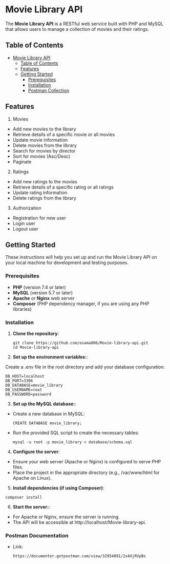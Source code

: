 # Movie Library API

The **Movie Library API** is a RESTful web service built with PHP and MySQL that allows users to manage a collection of movies and their ratings. 

## Table of Contents

- [Movie Library API](#movie-library-api)
  - [Table of Contents](#table-of-contents)
  - [Features](#features)
  - [Getting Started](#getting-started)
    - [Prerequisites](#prerequisites)
    - [Installation](#installation)
    - [Postman Collection](#postman-collection)

## Features

1. Movies
  - Add new movies to the library
  - Retrieve details of a specific movie or all movies
  - Update movie information
  - Delete movies from the library
  - Search for movies by director
  - Sort for movies (Asc/Desc)
  - Paginate

2. Ratings
  - Add new ratings to the movies
  - Retrieve details of a specific rating or all ratings
  - Update rating information
  - Delete ratings from the library

3. Authorization
  - Registration for new user
  - Login user
  - Logout user

## Getting Started

These instructions will help you set up and run the Movie Library API on your local machine for development and testing purposes.

### Prerequisites

- **PHP** (version 7.4 or later)
- **MySQL** (version 5.7 or later)
- **Apache** or **Nginx** web server
- **Composer** (PHP dependency manager, if you are using any PHP libraries)


### Installation

1. **Clone the repository**:

   ```
   git clone https://github.com/osama806/Movie-library-api.git
   cd Movie-library-api
   ```

2. **Set up the environment variables:**:

  Create a .env file in the root directory and add your database configuration:
  ```
  DB_HOST=localhost
  DB_PORT=3306
  DB_DATABASE=movie_library
  DB_USERNAME=root
  DB_PASSWORD=password
  ```

3. **Set up the MySQL database:**:

  - Create a new database in MySQL:
    ```
    CREATE DATABASE movie_library;
    ```
  - Run the provided SQL script to create the necessary tables:
    ```
    mysql -u root -p movie_library < database/schema.sql
    ```

4. **Configure the server**:  
  - Ensure your web server (Apache or Nginx) is configured to serve PHP files.
  - Place the project in the appropriate directory (e.g., /var/www/html for Apache on Linux).

5. **Install dependencies (if using Composer)**:
  ```
  composer install
  ```

6. **Start the server:**:
  - For Apache or Nginx, ensure the server is running.
  - The API will be accessible at http://localhost/Movie-library-api.


### Postman Documentation
- Link:
    ```
    https://documenter.getpostman.com/view/32954091/2sAXjRVpBs
    ```

